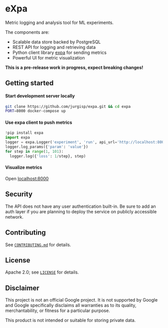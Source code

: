 # eXpa

Metric logging and analysis tool for ML experiments.

The components are:
- Scalable data store backed by PostgreSQL
- REST API for logging and retrieving data
- Python client library [expa](https://pypi.org/project/expa/) for sending metrics
- Powerful UI for metric visualization

**This is a pre-release work in progress, expect breaking changes!**

## Getting started

#### Start development server locally

```sh
git clone https://github.com/jurgisp/expa.git && cd expa
PORT=8000 docker-compose up
```

#### Use expa client to push metrics

```python
!pip install expa
import expa
logger = expa.Logger('experiment', 'run', api_url='http://localhost:8000/api')
logger.log_params({'param': 'value'})
for step in range(1, 101):
  logger.log({'loss': 1/step}, step)
```

#### Visualize metrics

Open [localhost:8000](http://localhost:8000/)

## Security

The API does not have any user authentication built-in. Be sure to add an auth layer if you are planning to deploy the service on publicly accessible network.

## Contributing

See [`CONTRIBUTING.md`](CONTRIBUTING.md) for details.

## License

Apache 2.0; see [`LICENSE`](LICENSE) for details.

## Disclaimer

This project is not an official Google project. It is not supported by Google and Google specifically disclaims all warranties as to its quality, merchantability, or fitness for a particular purpose.

This product is not intended or suitable for storing private data.
